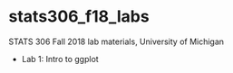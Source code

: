 # stats306_f18_labs
STATS 306 Fall 2018 lab materials, University of Michigan

* Lab 1: Intro to ggplot

